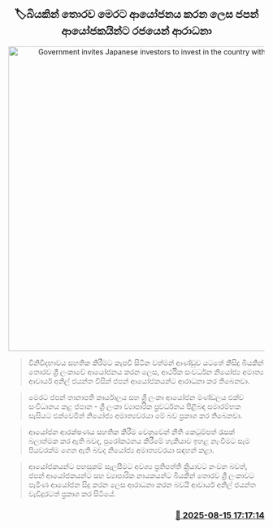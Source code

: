 <p align='center'><b><h2 align='center' title='Government invites Japanese investors to invest in the country without fear'>🏷බියකින් තොරව මෙරට ආයෝජනය කරන ලෙස ජපන් ආයෝජකයින්ට රජයෙන් ආරාධනා</h2></b></p>
<p align='center'><img src='https://helakuru.sgp1.cdn.digitaloceanspaces.com/esana/images/lib/sunil-jayanthe-mn.jpg' width='600' alt='Government invites Japanese investors to invest in the country without fear'></p>

> විනිවිදභාවය සහතික කිරීමට කැපවී සිටින වත්මන් ආණ්ඩුව යටතේ කිසිදු බියකින් තොරව ශ්‍රී ලංකාවේ ආයෝජනය කරන ලෙස, ආර්ථික සංවර්ධන නියෝජ්‍ය අමාත්‍ය ආචාර්ය අනිල් ජයන්ත විසින් ජපන් ආයෝජකයන්ට ආරාධනා කර තිබෙනවා.

> මෙරට ජපන් තානාපති කාර්යාලය සහ ශ්‍රී ලංකා ආයෝජන මණ්ඩලය එක්ව සංවිධානය කළ ජපාන - ශ්‍රී ලංකා ව්‍යාපාරික ප්‍රවර්ධනය පිළිබඳ සමාරම්භක සැසියට එක්වෙමින් නියෝජ්‍ය අමාත්‍යවරයා මේ බව ප්‍රකාශ කර තිබෙනවා.

> ආයෝජන ආරක්ෂණය සහතික කිරීම වෙනුවෙන් නීති කෙටුම්පත් රැසක් බලාත්මක කර ඇති බවද, පුරෝකථනය කිරීමේ හැකියාව ඉහළ නැංවීමට සෑම පියවරක්ම ගෙන ඇති බවද නියෝජ්‍ය අමාත්‍යවරයා සඳහන් කළා.

> ආයෝජකයන්ට පහසුකම් සැලසීමට අවශ්‍ය ප්‍රතිපත්ති ක්‍රියාවට නංවන බවත්, ජපන් ආයෝජකයන්ට සහ ව්‍යාපාරික නායකයන්ට බියකින් තොරව ශ්‍රී ලංකාවට පැමිණ ආයෝජන සිදු කරන ලෙස ආරාධනා කරන බවයි ආචාර්ය අනිල් ජයන්ත වැඩිදුරටත් ප්‍රකාශ කර සිටියේ.



<h3 align='right'><a href='https://www.helakuru.lk/esana/p/112744/'>📅 2025-08-15 17:17:14</a></h3>
